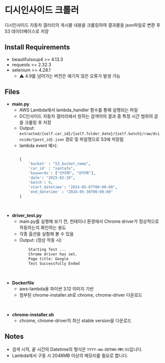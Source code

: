 # 디시인사이드 크롤러
디시인사이드 자동차 갤러리의 게시물 내용을 크롤링하여 결과물을 json파일로 변환 후 S3 데이터베이스로 저장

## Install Requirements
- beautifulsoup4 >= 4.13.3
- requests >= 2.32.3
- selenium >= 4.28.1
  - ⚠️ 4.9를 넘어가는 버전은 예기치 않은 오류가 발생 가능

## Files
- **main.py**
    - AWS Lambda에서 lambda_handler 함수를 통해 실행되는 파일
    - DC인사이드 자동차 갤러리에서 원하는 검색어의 결과 중 특정 시간 범위의 글을 크롤링 후 저장
    - Output: `extracted/{self.car_id}/{self.folder_date}/{self.batch}/raw/dcinside/{post_id}.json` 경로 및 파일명으로 S3에 저장됨
    - lambda event 예시:
        ``` python
        
        { 
            'bucket' : "S3_bucket_name",
            'car_id' : "santafe",
            'keywords': ["산타페", "싼타페"],
            'date': "2025-02-20",
            'batch': 0,
            'start_datetime': "2024-05-07T00:00:00",
            'end_datetime' : "2024-05-30T00:00:00"
        }
        ```
<br>

- **driver_test.py**
    - main.py를 실행해 보기 전, 컨테이너 환경에서 Chrome driver가 정상적으로 작동하는지 확인하는 용도
    - 각종 옵션을 실험해 볼 수 있음
    - Output: (정상 작동 시)
        ```bash
            Starting Test ...
            Chrome driver has set.
            Page title: Google
            Test Successfully Ended
        ```
<br>

- **Dockerfile**
    - aws-lambda용 파이썬 3.12 이미지 기반
    - 첨부된 chrome-installer.sh로 chrome, chrome-driver 다운로드
<br>

- **chrome-installer.sh**
    - chrome, chrome-driver의 최신 stable version을 다운로드

## Notes
- 검색 시작, 끝 시간의 Datetime의 형식은 `YYYY-mm-DDTHH:MM:SS`입니다.
- Lambda에서 구동 시 2048MB 이상의 메모리를 필요로 합니다.
